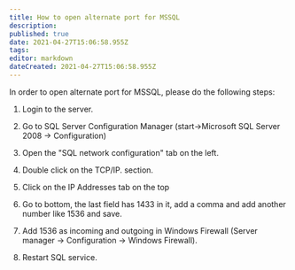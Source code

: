 ```yaml
---
title: How to open alternate port for MSSQL
description: 
published: true
date: 2021-04-27T15:06:58.955Z
tags: 
editor: markdown
dateCreated: 2021-04-27T15:06:58.955Z
---
```


In order to open alternate port for MSSQL, please do the following steps:

1) Login to the server.

2) Go to SQL Server Configuration Manager (start->Microsoft SQL Server 2008 -> Configuration)

3) Open the "SQL network configuration" tab on the left.

4) Double click on the TCP/IP. section.

5) Click on the IP Addresses tab on the top

6) Go to bottom, the last field has 1433 in it, add a comma and add another number like 1536 and save.

7) Add 1536 as incoming and outgoing in Windows Firewall (Server manager -> Configuration -> Windows Firewall).

8) Restart SQL service.

